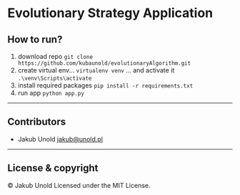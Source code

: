# Evolutionary Strategy Application

## How to run?
1) download repo
`git clone https://github.com/kubaunold/evolutionaryAlgorithm.git`
2) create virtual env...
`virtualenv venv`
...  and activate it
`.\venv\Scripts\activate`
3) install required packages
`pip install -r requirements.txt`
4) run app
`python app.py`
---

## Contributors

- Jakub Unold <jakub@unold.pl>

---

## License & copyright

© Jakub Unold
Licensed under the MIT License.